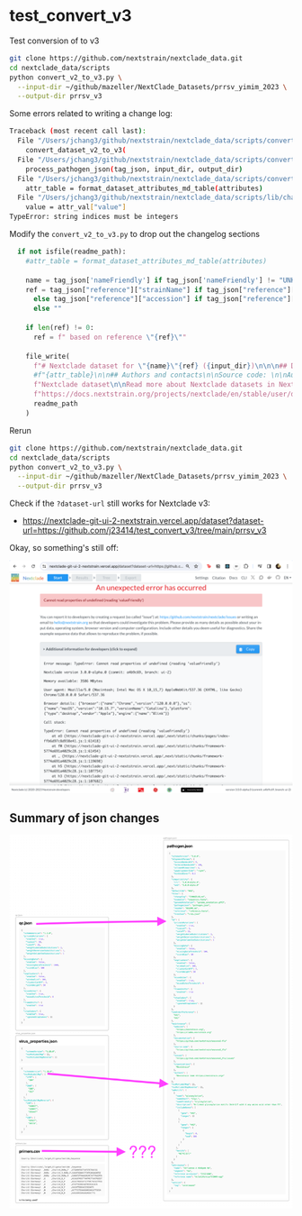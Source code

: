 # test_convert_v3

Test conversion of to v3

```bash
git clone https://github.com/nextstrain/nextclade_data.git 
cd nextclade_data/scripts
python convert_v2_to_v3.py \
  --input-dir ~/github/mazeller/NextClade_Datasets/prrsv_yimim_2023 \
  --output-dir prrsv_v3
```

Some errors related to writing a change log:

```bash
Traceback (most recent call last):
  File "/Users/jchang3/github/nextstrain/nextclade_data/scripts/convert_v2_to_v3.py", line 189, in <module>
    convert_dataset_v2_to_v3(
  File "/Users/jchang3/github/nextstrain/nextclade_data/scripts/convert_v2_to_v3.py", line 173, in convert_dataset_v2_to_v3
    process_pathogen_json(tag_json, input_dir, output_dir)
  File "/Users/jchang3/github/nextstrain/nextclade_data/scripts/convert_v2_to_v3.py", line 67, in process_pathogen_json
    attr_table = format_dataset_attributes_md_table(attributes)
  File "/Users/jchang3/github/nextstrain/nextclade_data/scripts/lib/changelog.py", line 45, in format_dataset_attributes_md_table
    value = attr_val["value"]
TypeError: string indices must be integers
```

Modify the `convert_v2_to_v3.py` to drop out the changelog sections

```python
  if not isfile(readme_path):
    #attr_table = format_dataset_attributes_md_table(attributes)       #<===========Comment this out!

    name = tag_json['nameFriendly'] if tag_json['nameFriendly'] != "UNKNOWN" else tag_json['name']
    ref = tag_json["reference"]["strainName"] if tag_json["reference"]["strainName"] != "UNKNOWN" \
      else tag_json["reference"]["accession"] if tag_json["reference"]["accession"] != "UNKNOWN" \
      else ""

    if len(ref) != 0:
      ref = f" based on reference \"{ref}\""

    file_write(
      f"# Nextclade dataset for \"{name}\"{ref} ({input_dir})\n\n\n## Dataset attributes\n\n"
      #f"{attr_table}\n\n## Authors and contacts\n\nSource code: \n\nAuthor1: \n\nAuthor2: \n\n## What is " #<==Comment this out!
      f"Nextclade dataset\n\nRead more about Nextclade datasets in Nextclade documentation: "
      f"https://docs.nextstrain.org/projects/nextclade/en/stable/user/datasets.html",
      readme_path
    )
```

Rerun

```bash
git clone https://github.com/nextstrain/nextclade_data.git 
cd nextclade_data/scripts
python convert_v2_to_v3.py \
  --input-dir ~/github/mazeller/NextClade_Datasets/prrsv_yimim_2023 \
  --output-dir prrsv_v3
```

Check if the `?dataset-url` still works for Nextclade v3:

* https://nextclade-git-ui-2-nextstrain.vercel.app/dataset?dataset-url=https://github.com/j23414/test_convert_v3/tree/main/prrsv_v3

Okay, so something's still off:

![](nextclade_v3_dataset_url_error.png)

## Summary of json changes

![](migrate_to_pathogen.png)


